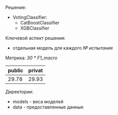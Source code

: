 Решение:
- VotingClassifier:
  - СatBoostClassifier
  - XGBClassifier

Ключевой аспект решения:
- отдельная модель для каждого *№ испытания*

Метрика: *30 * F1_macro*

|public|privat|
|------|------|
|29.78 |29.93 |

Директории:
- models - веса моделей
- data - предоставленные данные
